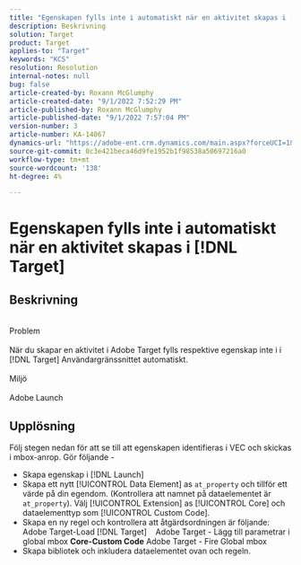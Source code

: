 ```yaml
---
title: "Egenskapen fylls inte i automatiskt när en aktivitet skapas i [!DNL Target]"
description: Beskrivning
solution: Target
product: Target
applies-to: "Target"
keywords: "KCS"
resolution: Resolution
internal-notes: null
bug: false
article-created-by: Roxann McGlumphy
article-created-date: "9/1/2022 7:52:29 PM"
article-published-by: Roxann McGlumphy
article-published-date: "9/1/2022 7:57:04 PM"
version-number: 3
article-number: KA-14067
dynamics-url: "https://adobe-ent.crm.dynamics.com/main.aspx?forceUCI=1&pagetype=entityrecord&etn=knowledgearticle&id=80b37b96-2f2a-ed11-9db1-002248086a27"
source-git-commit: 0c3e421beca46d9fe1952b1f98538a50697216a0
workflow-type: tm+mt
source-wordcount: '138'
ht-degree: 4%

---
```


# Egenskapen fylls inte i automatiskt när en aktivitet skapas i [!DNL Target]

## Beskrivning

<br>Problem<br><br>
När du skapar en aktivitet i Adobe Target fylls respektive egenskap inte i i [!DNL Target] Användargränssnittet automatiskt.
<br><br>Miljö<br><br>
Adobe Launch


## Upplösning


Följ stegen nedan för att se till att egenskapen identifieras i VEC och skickas i mbox-anrop. Gör följande -

- Skapa egenskap i [!DNL Launch]
- Skapa ett nytt [!UICONTROL Data Element] as `at_property` och tillför ett värde på din egendom. (Kontrollera att namnet på dataelementet är `at_property`). Välj [!UICONTROL Extension] as [!UICONTROL Core] och dataelementtyp som [!UICONTROL Custom Code].
- Skapa en ny regel och kontrollera att åtgärdsordningen är följande: Adobe Target-Load [!DNL Target]    Adobe Target - Lägg till parametrar i global mbox  <b>Core-Custom Code</b>  Adobe Target - Fire Global mbox
- Skapa bibliotek och inkludera dataelementet ovan och regeln.



